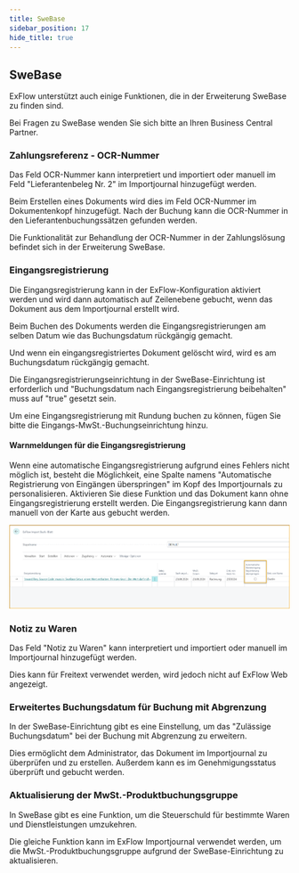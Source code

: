 ```yaml
---
title: SweBase
sidebar_position: 17
hide_title: true
---
```

## SweBase

ExFlow unterstützt auch einige Funktionen, die in der Erweiterung SweBase zu finden sind.

Bei Fragen zu SweBase wenden Sie sich bitte an Ihren Business Central Partner.

### Zahlungsreferenz - OCR-Nummer

Das Feld OCR-Nummer kann interpretiert und importiert oder manuell im Feld "Lieferantenbeleg Nr. 2" im Importjournal hinzugefügt werden.

Beim Erstellen eines Dokuments wird dies im Feld OCR-Nummer im Dokumentenkopf hinzugefügt. Nach der Buchung kann die OCR-Nummer in den Lieferantenbuchungssätzen gefunden werden.

Die Funktionalität zur Behandlung der OCR-Nummer in der Zahlungslösung befindet sich in der Erweiterung SweBase.

### Eingangsregistrierung

Die Eingangsregistrierung kann in der ExFlow-Konfiguration aktiviert werden und wird dann automatisch auf Zeilenebene gebucht, wenn das Dokument aus dem Importjournal erstellt wird.

Beim Buchen des Dokuments werden die Eingangsregistrierungen am selben Datum wie das Buchungsdatum rückgängig gemacht.

Und wenn ein eingangsregistriertes Dokument gelöscht wird, wird es am Buchungsdatum rückgängig gemacht.

Die Eingangsregistrierungseinrichtung in der SweBase-Einrichtung ist erforderlich und "Buchungsdatum nach Eingangsregistrierung beibehalten" muss auf "true" gesetzt sein.

Um eine Eingangsregistrierung mit Rundung buchen zu können, fügen Sie bitte die Eingangs-MwSt.-Buchungseinrichtung hinzu.

#### Warnmeldungen für die Eingangsregistrierung

Wenn eine automatische Eingangsregistrierung aufgrund eines Fehlers nicht möglich ist, besteht die Möglichkeit, eine Spalte namens "Automatische Registrierung von Eingängen überspringen" im Kopf des Importjournals zu personalisieren. Aktivieren Sie diese Funktion und das Dokument kann ohne Eingangsregistrierung erstellt werden. Die Eingangsregistrierung kann dann manuell von der Karte aus gebucht werden.

![ExFlow Import Journal - Automatische Registrierung von Eingängen überspringen](./../../images/image368.png)

### Notiz zu Waren

Das Feld "Notiz zu Waren" kann interpretiert und importiert oder manuell im Importjournal hinzugefügt werden.

Dies kann für Freitext verwendet werden, wird jedoch nicht auf ExFlow Web angezeigt.

### Erweitertes Buchungsdatum für Buchung mit Abgrenzung

In der SweBase-Einrichtung gibt es eine Einstellung, um das "Zulässige Buchungsdatum" bei der Buchung mit Abgrenzung zu erweitern.

Dies ermöglicht dem Administrator, das Dokument im Importjournal zu überprüfen und zu erstellen. Außerdem kann es im Genehmigungsstatus überprüft und gebucht werden.

### Aktualisierung der MwSt.-Produktbuchungsgruppe

In SweBase gibt es eine Funktion, um die Steuerschuld für bestimmte Waren und Dienstleistungen umzukehren.

Die gleiche Funktion kann im ExFlow Importjournal verwendet werden, um die MwSt.-Produktbuchungsgruppe aufgrund der SweBase-Einrichtung zu aktualisieren.

